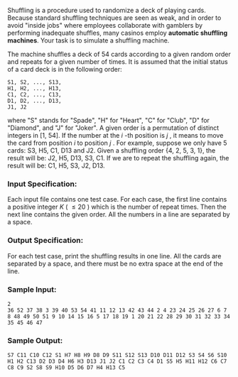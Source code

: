 <!-- Title
Shuffling Machine (20)
-->
Shuffling is a procedure used to randomize a deck of playing cards. Because
standard shuffling techniques are seen as weak, and in order to avoid "inside
jobs" where employees collaborate with gamblers by performing inadequate
shuffles, many casinos employ **automatic shuffling machines**. Your task is
to simulate a shuffling machine.

The machine shuffles a deck of 54 cards according to a given random order and
repeats for a given number of times. It is assumed that the initial status of
a card deck is in the following order:

    
    
    S1, S2, ..., S13, 
    H1, H2, ..., H13, 
    C1, C2, ..., C13, 
    D1, D2, ..., D13, 
    J1, J2

where "S" stands for "Spade", "H" for "Heart", "C" for "Club", "D" for
"Diamond", and "J" for "Joker". A given order is a permutation of distinct
integers in [1, 54]. If the number at the $i$ -th position is $j$ , it means
to move the card from position $i$ to position $j$ . For example, suppose we
only have 5 cards: S3, H5, C1, D13 and J2. Given a shuffling order {4, 2, 5,
3, 1}, the result will be: J2, H5, D13, S3, C1. If we are to repeat the
shuffling again, the result will be: C1, H5, S3, J2, D13.

### Input Specification:

Each input file contains one test case. For each case, the first line contains
a positive integer $K$ ( $\le 20$ ) which is the number of repeat times. Then
the next line contains the given order. All the numbers in a line are
separated by a space.

### Output Specification:

For each test case, print the shuffling results in one line. All the cards are
separated by a space, and there must be no extra space at the end of the line.

### Sample Input:

    
    
    2
    36 52 37 38 3 39 40 53 54 41 11 12 13 42 43 44 2 4 23 24 25 26 27 6 7 8 48 49 50 51 9 10 14 15 16 5 17 18 19 1 20 21 22 28 29 30 31 32 33 34 35 45 46 47

### Sample Output:

    
    
    S7 C11 C10 C12 S1 H7 H8 H9 D8 D9 S11 S12 S13 D10 D11 D12 S3 S4 S6 S10 H1 H2 C13 D2 D3 D4 H6 H3 D13 J1 J2 C1 C2 C3 C4 D1 S5 H5 H11 H12 C6 C7 C8 C9 S2 S8 S9 H10 D5 D6 D7 H4 H13 C5

